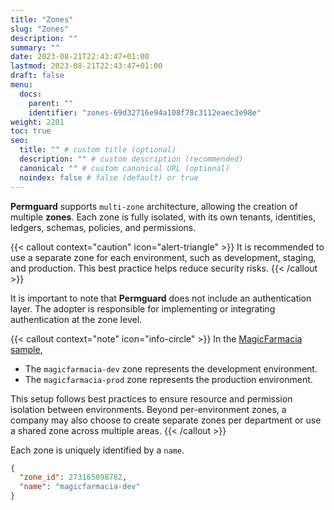 ```yaml
---
title: "Zones"
slug: "Zones"
description: ""
summary: ""
date: 2023-08-21T22:43:47+01:00
lastmod: 2023-08-21T22:43:47+01:00
draft: false
menu:
  docs:
    parent: ""
    identifier: "zones-69d32716e94a108f78c3112eaec3e98e"
weight: 2201
toc: true
seo:
  title: "" # custom title (optional)
  description: "" # custom description (recommended)
  canonical: "" # custom canonical URL (optional)
  noindex: false # false (default) or true
---
```

**Permguard** supports `multi-zone` architecture, allowing the creation of multiple **zones**.
Each zone is fully isolated, with its own tenants, identities, ledgers, schemas, policies, and permissions.

{{< callout context="caution" icon="alert-triangle" >}}
It is recommended to use a separate zone for each environment, such as development, staging, and production.
This best practice helps reduce security risks.
{{< /callout >}}

It is important to note that **Permguard** does not include an authentication layer.
The adopter is responsible for implementing or integrating authentication at the zone level.

{{< callout context="note" icon="info-circle" >}}
In the [MagicFarmacia sample](/docs/0.1/getting-started/hands-on-examples#integration-use-case-pharmacy-branch-management),

- The `magicfarmacia-dev` zone represents the development environment.
- The `magicfarmacia-prod` zone represents the production environment.

This setup follows best practices to ensure resource and permission isolation between environments.
Beyond per-environment zones, a company may also choose to create separate zones per department or use a shared zone across multiple areas.
{{< /callout >}}

Each zone is uniquely identified by a `name`.

```json
{
  "zone_id": 273165098782,
  "name": "magicfarmacia-dev"
}
```
